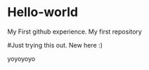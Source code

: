 # Hello-world
My First github experience. My first repository

#Just trying this out. New here :)


yoyoyoyo

